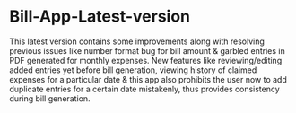 # Bill-App-Latest-version
This latest version contains some improvements along with resolving previous issues like number format bug for bill amount & garbled entries in PDF generated for monthly expenses. New features like reviewing/editing added entries yet before bill generation, viewing history of claimed expenses for a particular date & this app also prohibits the user now to add duplicate entries for a certain date mistakenly, thus provides consistency during bill generation.
